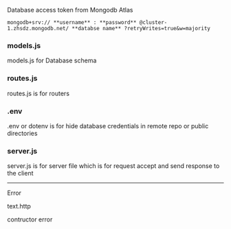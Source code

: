 Database access token from Mongodb Atlas

```mongodb+srv:// **username** : **password** @cluster-1.zhsdz.mongodb.net/ **databse name** ?retryWrites=true&w=majority```

### models.js
models.js for Database schema

### routes.js
routes.js is for routers

### .env 
.env or dotenv is for hide database credentials in remote repo or public directories

### server.js 
server.js is for server file which is for request accept and send response to the client 

------------------
Error 

text.http

contructor error 